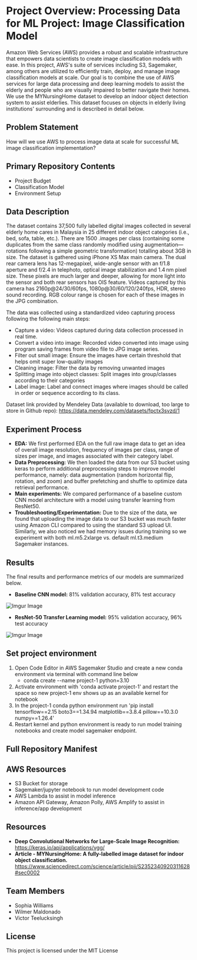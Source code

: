 # Project Overview: Processing Data for ML Project: Image Classification Model

Amazon Web Services (AWS) provides a robust and scalable infrastructure that empowers  data scientists to create image classification models with ease. In this project, AWS's suite of services including S3, Sagemaker, among others are utilized to efficiently train, deploy, and manage image classification models at scale. Our goal is to combine the use of AWS services for large data processing and deep learning models to assist the elderly and people who are visually impaired to better navigate their homes. We use the MYNursingHome dataset to develop an indoor object detection system to assist elderlies. This dataset focuses on objects in elderly living institutions' surrounding and is described in detail below.

## Problem Statement

How will we use AWS to process image data at scale for successful ML image classification implementation? 

## Primary Repository Contents

- Project Budget
- Classification Model
- Environment Setup

## Data Description

The dataset contains 37,500 fully labelled digital images collected in several elderly home cares in Malaysia in 25 different indoor object categories (i.e., bed, sofa, table, etc.). There are 1500 .images per class (containing some duplicates from the same class randomly modified using augmentation—rotations following a simple geometric transformation) totalling about 3GB in size. The dataset is gathered using iPhone XS Max main camera.  The dual rear camera lens has 12-megapixel, wide-angle sensor with an f/1.8 aperture and f/2.4 in telephoto, optical image stabilization and 1.4 nm pixel size. These pixels are much larger and deeper, allowing for more light into the sensor and both rear sensors has OIS feature. Videos captured by this camera has 2160p@24/30/60fps, 1080p@30/60/120/240fps, HDR, stereo sound recording. RGB colour range is chosen for each of these images in the JPG combination.

The data was collected using a standardized video capturing process following the following main steps:

- Capture a video: Videos captured during data collection processed in real time.
- Convert a video into image: Recorded video converted into image using program saving frames from video file to JPG image series.
- Filter out small image: Ensure the images have certain threshold that helps omit super low-quality images
- Cleaning image: Filter the data by removing unwanted images
- Splitting image into object classes: Split images into group/classes according to their categories
- Label image: Label and connect images where images should be called in order or sequence according to its class.

Dataset link provided by Mendeley Data (available to download, too large to store in Github repo): https://data.mendeley.com/datasets/fpctx3svzd/1

## Experiment Process

- **EDA:** We first performed EDA on the full raw image data to get an idea of overall image resolution, frequency of images per class, range of sizes per image, and images associated with their category label. 
- **Data Preprocessing:** We then loaded the data from our S3 bucket using keras to perform additional preprocessing steps to improve model performance, namely: data augmentation (random horizontal flip, rotation, and zoom) and buffer prefetching and shuffle to optimize data retrieval performance. 
- **Main experiments:** We compared performance of a baseline custom CNN model architecture with a model using transfer learning from ResNet50.
- **Troubleshooting/Experimentation:** Due to the size of the data, we found that uploading the image data to our S3 bucket was much faster using Amazon CLI compared to using the standard S3 upload UI. Similarly, we also noticed we had memory issues during training so we experiment with both ml.m5.2xlarge vs. default ml.t3.medium Sagemaker instances. 

## Results
The final results and performance metrics of our models are summarized below.

- **Baseline CNN model:** 81% validation accuracy, 81% test accuracy 

![Imgur Image](https://imgur.com/YPCslB8.png)

- **ResNet-50 Transfer Learning model:** 95% validation accuracy, 96% test accuracy

![Imgur Image](https://imgur.com/2baMF6n.png)

## Set project environment
1. Open Code Editor in AWS Sagemaker Studio and create a new conda environment via terminal with command line below
   - conda create --name project-1 python=3.10
2. Activate environment with 'conda activate project-1' and restart the space so new project-1 env shows up as an available kernel for notebook
3. In the project-1 conda python environment run 'pip install tensorflow==2.15 boto3==1.34.94 matplotlib==3.8.4 pillow==10.3.0 numpy==1.26.4'
4. Restart kernel and python environment is ready to run model training notebooks and create model sagemaker endpoint. 

## Full Repository Manifest

## AWS Resources
- S3 Bucket for storage
- Sagemaker/jupyter notebook to run model development code
- AWS Lambda to assist in model inference
- Amazon API Gateway, Amazon Polly, AWS Amplify to assist in inference/app development

## Resources
- **Deep Convolutional Networks for Large-Scale Image Recognition:**  https://keras.io/api/applications/vgg/
- **Article - MYNursingHome: A fully-labelled image dataset for indoor object classification.** https://www.sciencedirect.com/science/article/pii/S2352340920311628#sec0002

## Team Members
- Sophia Williams
- Wilmer Maldonado
- Victor Teelucksingh

## License
This project is licensed under the MIT License

